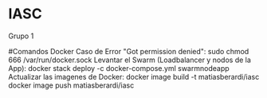 # IASC
Grupo 1

#Comandos Docker
Caso de Error "Got permission denied": sudo chmod 666 /var/run/docker.sock
Levantar el Swarm (Loadbalancer y nodos de la App): docker stack deploy -c docker-compose.yml swarmnodeapp
Actualizar las imagenes de Docker: 
  docker image build -t matiasberardi/iasc
  docker image push matiasberardi/iasc
